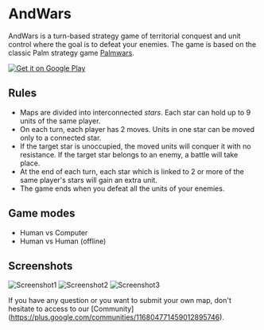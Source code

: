 AndWars
=======

AndWars is a turn-based strategy game of territorial conquest and unit control where the goal is to defeat your enemies. The game is based on the classic Palm strategy game [Palmwars](http://leggettnet.org.uk/palmstuff/palmwars.html).

[![Get it on Google Play](http://mauriciotogneri.com/images/badge.png)](https://play.google.com/store/apps/details?id=com.mauriciotogneri.andwars)

Rules
-----
* Maps are divided into interconnected *stars*. Each star can hold up to 9 units of the same player.
* On each turn, each player has 2 moves. Units in one star can be moved only to a connected star.
* If the target star is unoccupied, the moved units will conquer it with no resistance. If the target star belongs to an enemy, a battle will take place.
* At the end of each turn, each star which is linked to 2 or more of the same player's stars will gain an extra unit.
* The game ends when you defeat all the units of your enemies.

Game modes
----------
* Human vs Computer
* Human vs Human (offline)

Screenshots
-----------

![Screenshot1](http://mauriciotogneri.com/images/small/screenshot_01.jpg)
![Screenshot2](http://mauriciotogneri.com/images/small/screenshot_02.jpg)
![Screenshot3](http://mauriciotogneri.com/images/small/screenshot_03.jpg)

If you have any question or you want to submit your own map, don't hesitate to access to our [Community] (https://plus.google.com/communities/116804771459012895746).
